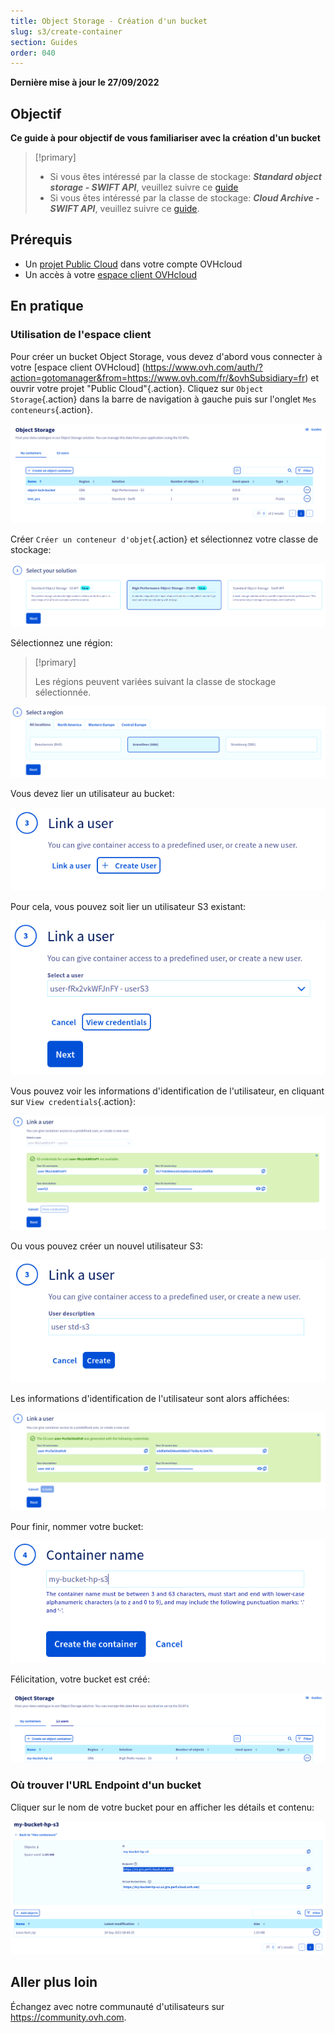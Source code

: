 ```yaml
---
title: Object Storage - Création d'un bucket
slug: s3/create-container
section: Guides
order: 040
---
```

 
**Dernière mise à jour le 27/09/2022**

## Objectif

**Ce guide à pour objectif de vous familiariser avec la création d'un bucket**

> [!primary]
>
> - Si vous êtes intéressé par la classe de stockage: ***Standard object storage - SWIFT API***, veuillez suivre ce [guide](https://docs.ovh.com/fr/storage/pcs/creation-de-conteneur/)
> - Si vous êtes intéressé par la classe de stockage: ***Cloud Archive - SWIFT API***, veuillez suivre ce [guide](https://docs.ovh.com/fr/storage/pca/creation-de-conteneur/).
>

## Prérequis

- Un [projet Public Cloud](https://www.ovhcloud.com/fr/public-cloud/) dans votre compte OVHcloud
- Un accès à votre [espace client OVHcloud](https://www.ovh.com/auth/?action=gotomanager&from=https://www.ovh.com/fr/&ovhSubsidiary=fr)

## En pratique

### Utilisation de l'espace client

Pour créer un bucket Object Storage, vous devez d'abord vous connecter à votre [espace client OVHcloud] (https://www.ovh.com/auth/?action=gotomanager&from=https://www.ovh.com/fr/&ovhSubsidiary=fr) et ouvrir votre projet "Public Cloud"{.action}. Cliquez sur `Object Storage`{.action} dans la barre de navigation à gauche puis sur l'onglet `Mes conteneurs`{.action}.

![My containers Dashboard](images/highperf-create-container-2022092808185322.png)

Créer `Créer un conteneur d'objet`{.action} et sélectionnez votre classe de stockage:

![Select your solution](images/highperf-create-container-20220928081750384.png)

Sélectionnez une région:

> [!primary]
>
> Les régions peuvent variées suivant la classe de stockage sélectionnée.
>

![Select a region](images/highperf-create-container-20220928082104424.png)

Vous devez lier un utilisateur au bucket:

![Link a user](images/highperf-create-container-20220928082210758.png)

Pour cela, vous pouvez soit lier un utilisateur S3 existant:

![Link a user](images/highperf-create-container-20220928082306958.png)

Vous pouvez voir les informations d'identification de l'utilisateur, en cliquant sur `View credentials`{.action}:

![view credentials](images/highperf-create-container-20220928082435427.png)

Ou vous pouvez créer un nouvel utilisateur S3:

![Create S3 user](images/highperf-create-container-20220928082604314.png)

Les informations d'identification de l'utilisateur sont alors affichées:

![User created credentials](images/highperf-create-container-20220928082836834.png)

Pour finir, nommer votre bucket:

![Container name](images/highperf-create-container-20220928082938155.png)

Félicitation, votre bucket est créé:

![Result](images/highperf-create-container-20220928083209650.png)

### Où trouver l'URL Endpoint d'un bucket

Cliquer sur le nom de votre bucket pour en afficher les détails et contenu:

![Bucket details](images/highperf-create-container-20220928091433895.png)

## Aller plus loin

Échangez avec notre communauté d'utilisateurs sur <https://community.ovh.com>.
